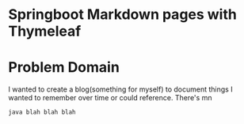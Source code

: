 # Springboot Markdown pages with Thymeleaf

# Problem Domain
I wanted to create a blog(something for myself) to document things I wanted to remember over time or could reference.
There's mn
```
java blah blah blah
```